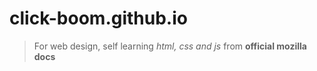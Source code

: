 # click-boom.github.io
> For web design, self learning *html, css and js* from **official mozilla docs**  